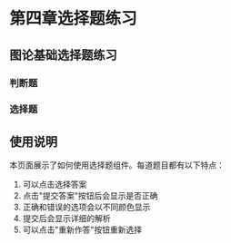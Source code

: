 # 第四章选择题练习

<script setup>
import QuizQuestion from '../components/QuizQuestion.vue'
</script>

## 图论基础选择题练习

### 判断题

<QuizQuestion
  question="1. 有向图中，如果从顶点 u 到顶点 v 有路径，那么从顶点 v 到顶点 u 一定有路径。"
  :options="[
    { label: '对', text: '' },
    { label: '错', text: '' }
  ]"
  :correctIndex="1"
  explanation="在有向图中，边具有方向性。从顶点u到顶点v有路径，由于边的方向限制，从顶点v到顶点u不一定存在路径。例如存在有向边(u, v)，但不存在(v, u)时，就满足从u到v有路径，而从v到u无路径的情况。"
/>

<QuizQuestion
  question="2. 无向图中，如果两个顶点之间有边，那么这两个顶点一定连通。"
  :options="[
    { label: '对', text: '' },
    { label: '错', text: '' }
  ]"
  :correctIndex=0
  explanation="在无向图中，根据连通的定义，若两个顶点之间存在边相连，那么这两个顶点必然是连通的，因为边的无向性使得两个顶点可以相互到达。"
/>

<QuizQuestion
  question="3. 欧拉路径是指在图中遍历每条边恰好一次的路径。"
  :options="[
    { label: '对', text: '' },
    { label: '错', text: '' }
  ]"
  :correctIndex=0
  explanation="欧拉路径的定义明确指出，在图中遍历每条边恰好一次的路径即为欧拉路径，这是欧拉路径的基本特征。"
/>

<QuizQuestion
  question="4. 哈密顿路径是指在图中遍历每条边恰好一次的路径。"
  :options="[
    { label: '对', text: '' },
    { label: '错', text: '' }
  ]"
  :correctIndex=1
  explanation="哈密顿路径是指在图中遍历每个顶点恰好一次的路径，而不是遍历每条边恰好一次。遍历边恰好一次是欧拉路径的定义，要注意区分两者。"
/>

### 选择题

<QuizQuestion
  question="1. 下列关于图的说法中，正确的是（ ）。"
  :options="[
    { label: 'A', text: '有向图中，如果从顶点 u 到顶点 v 有路径，那么从顶点 v 到顶点 u 一定有路径。' },
    { label: 'B', text: '无向图中，如果两个顶点之间有边，那么这两个顶点一定连通。' },
    { label: 'C', text: '有向图中，如果从顶点 u 到顶点 v 有路径，那么从顶点 v 到顶点 u 一定没有路径。' },
    { label: 'D', text: '无向图中，如果两个顶点之间没有边，那么这两个顶点一定不连通。' }
  ]"
  :correctIndex=1
  explanation="A选项：有向图中，从顶点 u 到顶点 v 有路径，由于边的方向性，从顶点 v 到顶点 u 不一定有路径，例如存在单向边的情况，所以A错误。B选项：在无向图中，若两个顶点之间有边，根据无向图连通的定义，这两个顶点一定连通，B正确。C选项：有向图中，从顶点 u 到顶点 v 有路径，从顶点 v 到顶点 u 有可能存在路径，比如存在双向边的情况，所以C错误。D选项：无向图中，两个顶点之间没有边，但可能通过其他顶点间接连通，不一定不连通，所以D错误。"
/>

<QuizQuestion
  question="2. 下列关于图的路径的说法中，错误的是（ ）。"
  :options="[
    { label: 'A', text: '简单路径是指路径中顶点重复的路径。' },
    { label: 'B', text: '回路是指起终点相同的路径。' },
    { label: 'C', text: '欧拉路径是指在图中遍历每条边恰好一次的路径。' },
    { label: 'D', text: '哈密顿路径是指在图中遍历每个顶点恰好一次的路径。' }
  ]"
  :correctIndex=0
  explanation="A选项：简单路径是指路径中顶点不重复的路径，而不是顶点重复的路径，A选项说法错误。B选项：回路的定义是起终点相同的路径，B选项说法正确。C选项：欧拉路径是指在图中遍历每条边恰好一次的路径，C选项说法正确。D选项：哈密顿路径是指在图中遍历每个顶点恰好一次的路径，D选项说法正确。"
/>

## 使用说明

本页面展示了如何使用选择题组件。每道题目都有以下特点：

1. 可以点击选择答案
2. 点击"提交答案"按钮后会显示是否正确
3. 正确和错误的选项会以不同颜色显示
4. 提交后会显示详细的解析
5. 可以点击"重新作答"按钮重新选择
